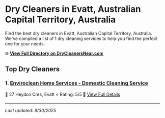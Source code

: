# Dry Cleaners in Evatt, Australian Capital Territory, Australia

Find the best dry cleaners in Evatt, Australian Capital Territory, Australia. We've compiled a list of 1 dry cleaning services to help you find the perfect one for your needs.

🌐 **[View Full Directory on DryCleanersNear.com](https://drycleanersnear.com/city/Australia/Australian%20Capital%20Territory/Evatt)**

## Top Dry Cleaners

### 1. [Enviroclean Home Services - Domestic Cleaning Service](https://drycleanersnear.com/dryCleaner/68a289d0e025a3a8d28d3db3/enviroclean-home-services-domestic-cleaning-service)
📍 27 Heydon Cres, Evatt
⭐ Rating: 5/5
🔗 [View Full Details](https://drycleanersnear.com/dryCleaner/68a289d0e025a3a8d28d3db3/enviroclean-home-services-domestic-cleaning-service)


---

*Last updated: 8/30/2025*
